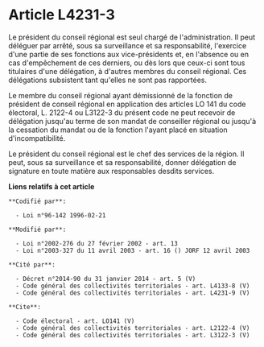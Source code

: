 # Article L4231-3

Le président du conseil régional est seul chargé de l'administration. Il peut déléguer par arrêté, sous sa surveillance et sa
responsabilité, l'exercice d'une partie de ses fonctions aux vice-présidents et, en l'absence ou en cas d'empêchement de ces
derniers, ou dès lors que ceux-ci sont tous titulaires d'une délégation, à d'autres membres du conseil régional. Ces
délégations subsistent tant qu'elles ne sont pas rapportées. 

Le membre du conseil régional ayant démissionné de la fonction de président de conseil régional en application des articles
LO 141 du code électoral, L. 2122-4 ou L3122-3 du présent code ne peut recevoir de délégation jusqu'au terme de son mandat de
conseiller régional ou jusqu'à la cessation du mandat ou de la fonction l'ayant placé en situation d'incompatibilité. 

Le président du conseil régional est le chef des services de la région. Il peut, sous sa surveillance et sa responsabilité,
donner délégation de signature en toute matière aux responsables desdits services.

**Liens relatifs à cet article**

	**Codifié par**:

	  - Loi n°96-142 1996-02-21

	**Modifié par**:

	  - Loi n°2002-276 du 27 février 2002 - art. 13
	  - Loi n°2003-327 du 11 avril 2003 - art. 16 () JORF 12 avril 2003

	**Cité par**:

	  - Décret n°2014-90 du 31 janvier 2014 - art. 5 (V)
	  - Code général des collectivités territoriales - art. L4133-8 (V)
	  - Code général des collectivités territoriales - art. L4231-9 (V)

	**Cite**:

	  - Code électoral - art. LO141 (V)
	  - Code général des collectivités territoriales - art. L2122-4 (V)
	  - Code général des collectivités territoriales - art. L3122-3 (V)
